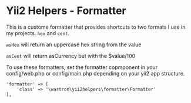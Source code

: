 Yii2 Helpers - Formatter
============================

This is a custome formatter that provides shortcuts to two formats I use in my projects. `hex` and `cent`.

`asHex` will return an uppercase hex string from the value

`asCent` will return asCurrency but with the $value/100


To use these formatters, set the formatter copmponent in your config/web.php or config/main.php depending on your yii2 app structure.


    'formatter' => [
        'class' => '\wartron\yii2helpers\formatter\Formatter'
    ],